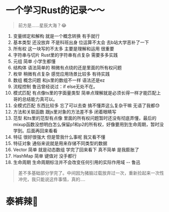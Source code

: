 # 一个学习Rust的记录～～
> 前方是......星辰大海？😂
1. 变量绑定和解构  就是一个概念转换 有手就行
2. 基本类型 还没放弃 不是科班出身 位运算不太会 去b站大学恶补了一下
3. 所有权 这一块写的不太多 主要是理解和运用 很重要 
4. 字符串与切片 Rust里的字符串有点复杂 需要多多实践
5. 元组 简单 小学生都懂
6. 结构体 语法简单的 稍微有点绕的还是里面的所有权问题
7. 枚举 稍微有点复杂 感觉应用场景比较多 有待实践
8. 数组 概念问题 和js里的数组不一样 语法还是ez
9. 流程控制 鲁迅曾经说过：if else无处不在。
10. 模式匹配 有点像ts里的字面量类型 简单点理解就是必须长得一样才能匹配上 哥的总结能力真可以。
11. 全模式匹配 东西比较多 忘了可以去查 搞不懂弄这么复杂干嘛 无语了我都😓
12. 方法和关联函数 跟js里对象的方法差不多 闭着眼睛写
13. 范型 和ts里的范型有点像 里面的所有权问题暂时还没有彻底弄懂，最后的mixup函数没想明白怎么保留p1和p2的所有权，好像要用到生命周期，暂时没学到。后面再回来看看
14. 特征 很好很强大 但是管我什么事呢 我又看不懂
15. 特征对象 通俗来说就是用来存储不同类型的数据
16. Vector 简单 就是动态数组 学完了回来看下 真不简单 是我膨胀了
17. HashMap 简单 键值对 没手都行
18. 生命周期 生命周期标注并不会改变任何引用的实际作用域 -- 鲁迅

> 差不多基础部分学完了。中间因为猪脑过载放弃过一次，重新捡起来一次性冲完，我只能说这件事情，真的....
# 泰裤辣🥵

